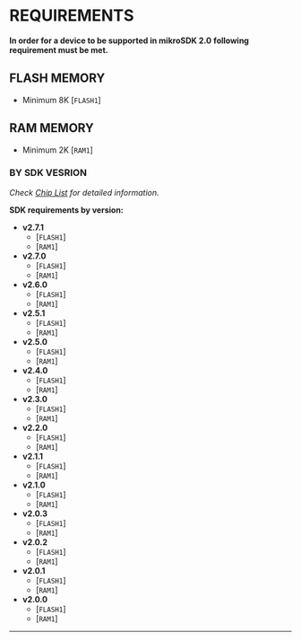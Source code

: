 # REQUIREMENTS

**In order for a device to be supported in mikroSDK 2.0**
**following requirement must be met.**

## FLASH MEMORY

* Minimum 8K [`FLASH1`]

## RAM MEMORY

* Minimum 2K [`RAM1`]

### BY SDK VESRION

*Check [Chip List](./SUPPORTED_CHIP_LIST.md) for detailed information.*

**SDK requirements by version:**

* **v2.7.1**
  * [`FLASH1`]
  * [`RAM1`]
* **v2.7.0**
  * [`FLASH1`]
  * [`RAM1`]
* **v2.6.0**
  * [`FLASH1`]
  * [`RAM1`]
* **v2.5.1**
  * [`FLASH1`]
  * [`RAM1`]
* **v2.5.0**
  * [`FLASH1`]
  * [`RAM1`]
* **v2.4.0**
  * [`FLASH1`]
  * [`RAM1`]
* **v2.3.0**
  * [`FLASH1`]
  * [`RAM1`]
* **v2.2.0**
  * [`FLASH1`]
  * [`RAM1`]
* **v2.1.1**
  * [`FLASH1`]
  * [`RAM1`]
* **v2.1.0**
  * [`FLASH1`]
  * [`RAM1`]
* **v2.0.3**
  * [`FLASH1`]
  * [`RAM1`]
* **v2.0.2**
  * [`FLASH1`]
  * [`RAM1`]
* **v2.0.1**
  * [`FLASH1`]
  * [`RAM1`]
* **v2.0.0**
  * [`FLASH1`]
  * [`RAM1`]

---
